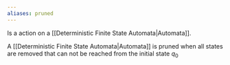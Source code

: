 ```yaml
---
aliases: pruned
---
```

Is a action on a [[Deterministic Finite State Automata|Automata]].

A [[Deterministic Finite State Automata|Automata]] is pruned when all states are removed that can not be reached from the initial state $q_0$
